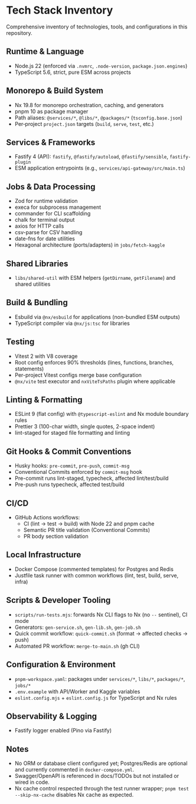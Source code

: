# Tech Stack Inventory

Comprehensive inventory of technologies, tools, and configurations in this repository.

## Runtime & Language

- Node.js 22 (enforced via `.nvmrc`, `.node-version`, `package.json.engines`)
- TypeScript 5.6, strict, pure ESM across projects

## Monorepo & Build System

- Nx 19.8 for monorepo orchestration, caching, and generators
- pnpm 10 as package manager
- Path aliases: `@services/*`, `@libs/*`, `@packages/*` (`tsconfig.base.json`)
- Per‑project `project.json` targets (`build`, `serve`, `test`, etc.)

## Services & Frameworks

- Fastify 4 (API): `fastify`, `@fastify/autoload`, `@fastify/sensible`, `fastify-plugin`
- ESM application entrypoints (e.g., `services/api-gateway/src/main.ts`)

## Jobs & Data Processing

- Zod for runtime validation
- execa for subprocess management
- commander for CLI scaffolding
- chalk for terminal output
- axios for HTTP calls
- csv-parse for CSV handling
- date-fns for date utilities
- Hexagonal architecture (ports/adapters) in `jobs/fetch-kaggle`

## Shared Libraries

- `libs/shared-util` with ESM helpers (`getDirname`, `getFilename`) and shared utilities

## Build & Bundling

- Esbuild via `@nx/esbuild` for applications (non-bundled ESM outputs)
- TypeScript compiler via `@nx/js:tsc` for libraries

## Testing

- Vitest 2 with V8 coverage
- Root config enforces 90% thresholds (lines, functions, branches, statements)
- Per-project Vitest configs merge base configuration
- `@nx/vite` test executor and `nxViteTsPaths` plugin where applicable

## Linting & Formatting

- ESLint 9 (flat config) with `@typescript-eslint` and Nx module boundary rules
- Prettier 3 (100-char width, single quotes, 2-space indent)
- lint-staged for staged file formatting and linting

## Git Hooks & Commit Conventions

- Husky hooks: `pre-commit`, `pre-push`, `commit-msg`
- Conventional Commits enforced by `commit-msg` hook
- Pre-commit runs lint-staged, typecheck, affected lint/test/build
- Pre-push runs typecheck, affected test/build

## CI/CD

- GitHub Actions workflows:
  - CI (lint → test → build) with Node 22 and pnpm cache
  - Semantic PR title validation (Conventional Commits)
  - PR body section validation

## Local Infrastructure

- Docker Compose (commented templates) for Postgres and Redis
- Justfile task runner with common workflows (lint, test, build, serve, infra)

## Scripts & Developer Tooling

- `scripts/run-tests.mjs`: forwards Nx CLI flags to Nx (no `--` sentinel), CI mode
- Generators: `gen-service.sh`, `gen-lib.sh`, `gen-job.sh`
- Quick commit workflow: `quick-commit.sh` (format → affected checks → push)
- Automated PR workflow: `merge-to-main.sh` (gh CLI)

## Configuration & Environment

- `pnpm-workspace.yaml`: packages under `services/*`, `libs/*`, `packages/*`, `jobs/*`
- `.env.example` with API/Worker and Kaggle variables
- `eslint.config.mjs` + `eslint.config.js` for TypeScript and Nx rules

## Observability & Logging

- Fastify logger enabled (Pino via Fastify)

## Notes

- No ORM or database client configured yet; Postgres/Redis are optional and currently commented in `docker-compose.yml`.
- Swagger/OpenAPI is referenced in docs/TODOs but not installed or wired in code.
- Nx cache control respected through the test runner wrapper; `pnpm test --skip-nx-cache` disables Nx cache as expected.

